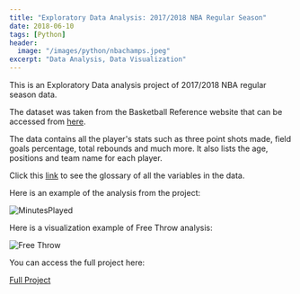 ```yaml
---
title: "Exploratory Data Analysis: 2017/2018 NBA Regular Season"
date: 2018-06-10
tags: [Python]
header:
  image: "/images/python/nbachamps.jpeg"
excerpt: "Data Analysis, Data Visualization"
---
```


This is an Exploratory Data analysis project of 2017/2018 NBA regular season data.

The dataset was taken from the Basketball Reference website that can be accessed from [here](https://www.basketball-reference.com/leagues/NBA_2018_per_game.html).

The data contains all the player's stats such as three point shots made, field goals percentage, total rebounds and much more. It also lists the age, positions and team name for each player.

Click this [link](https://www.basketball-reference.com/about/glossary.html) to see the glossary of all the variables in the data.

Here is an example of the analysis from the project:

<img src="{{ site.url }}{{ site.baseurl }}/images/minutes.png" alt="MinutesPlayed">

Here is a visualization example of Free Throw analysis:

<img src="{{ site.url }}{{ site.baseurl }}/images/freethrows.png" alt="Free Throw">

You can access the full project here:

[Full Project](https://github.com/adrianromano/2017-2018-NBA-Regular-Season-Analysis/blob/master/Analysis%20of%202017-2018%20NBA%20Regular%20Season.ipynb)

